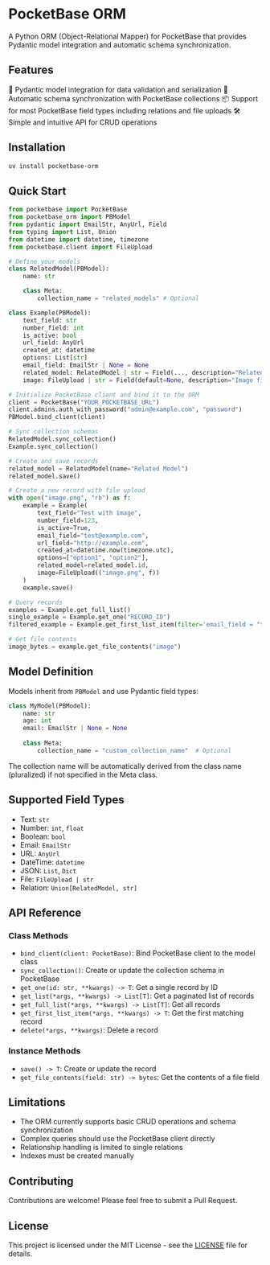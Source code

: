 # PocketBase ORM

A Python ORM (Object-Relational Mapper) for PocketBase that provides Pydantic model integration and automatic schema synchronization.

## Features

🚀 Pydantic model integration for data validation and serialization
🔄 Automatic schema synchronization with PocketBase collections
📦 Support for most PocketBase field types including relations and file uploads
🛠️ Simple and intuitive API for CRUD operations

## Installation

```bash
uv install pocketbase-orm
```

## Quick Start

```python
from pocketbase import PocketBase
from pocketbase_orm import PBModel
from pydantic import EmailStr, AnyUrl, Field
from typing import List, Union
from datetime import datetime, timezone
from pocketbase.client import FileUpload

# Define your models
class RelatedModel(PBModel):
    name: str

    class Meta:
        collection_name = "related_models" # Optional

class Example(PBModel):
    text_field: str
    number_field: int
    is_active: bool
    url_field: AnyUrl
    created_at: datetime
    options: List[str]
    email_field: EmailStr | None = None
    related_model: RelatedModel | str = Field(..., description="Related model reference")
    image: FileUpload | str = Field(default=None, description="Image file upload")

# Initialize PocketBase client and bind it to the ORM
client = PocketBase("YOUR_POCKETBASE_URL")
client.admins.auth_with_password("admin@example.com", "password")
PBModel.bind_client(client)

# Sync collection schemas
RelatedModel.sync_collection()
Example.sync_collection()

# Create and save records
related_model = RelatedModel(name="Related Model")
related_model.save()

# Create a new record with file upload
with open("image.png", "rb") as f:
    example = Example(
        text_field="Test with image",
        number_field=123,
        is_active=True,
        email_field="test@example.com",
        url_field="http://example.com",
        created_at=datetime.now(timezone.utc),
        options=["option1", "option2"],
        related_model=related_model.id,
        image=FileUpload(("image.png", f))
    )
    example.save()

# Query records
examples = Example.get_full_list()
single_example = Example.get_one("RECORD_ID")
filtered_example = Example.get_first_list_item(filter='email_field = "test@example.com"')

# Get file contents
image_bytes = example.get_file_contents("image")
```

## Model Definition

Models inherit from `PBModel` and use Pydantic field types:

```python
class MyModel(PBModel):
    name: str
    age: int
    email: EmailStr | None = None
    
    class Meta:
        collection_name = "custom_collection_name"  # Optional
```

The collection name will be automatically derived from the class name (pluralized) if not specified in the Meta class.

## Supported Field Types

- Text: `str`
- Number: `int`, `float`
- Boolean: `bool`
- Email: `EmailStr`
- URL: `AnyUrl`
- DateTime: `datetime`
- JSON: `List`, `Dict`
- File: `FileUpload | str`
- Relation: `Union[RelatedModel, str]`

## API Reference

### Class Methods

- `bind_client(client: PocketBase)`: Bind PocketBase client to the model class
- `sync_collection()`: Create or update the collection schema in PocketBase
- `get_one(id: str, **kwargs) -> T`: Get a single record by ID
- `get_list(*args, **kwargs) -> List[T]`: Get a paginated list of records
- `get_full_list(*args, **kwargs) -> List[T]`: Get all records
- `get_first_list_item(*args, **kwargs) -> T`: Get the first matching record
- `delete(*args, **kwargs)`: Delete a record

### Instance Methods

- `save() -> T`: Create or update the record
- `get_file_contents(field: str) -> bytes`: Get the contents of a file field

## Limitations

- The ORM currently supports basic CRUD operations and schema synchronization
- Complex queries should use the PocketBase client directly
- Relationship handling is limited to single relations
- Indexes must be created manually

## Contributing

Contributions are welcome! Please feel free to submit a Pull Request.

## License

This project is licensed under the MIT License - see the [LICENSE](LICENSE) file for details.
